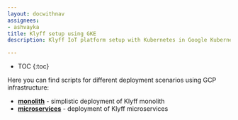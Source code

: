 ```yaml
---
layout: docwithnav
assignees:
- ashvayka
title: Klyff setup using GKE
description: Klyff IoT platform setup with Kubernetes in Google Kubernetes Engine

---
```


* TOC
{:toc}

Here you can find scripts for different deployment scenarios using GCP infrastructure:

- [**monolith**](/docs/user-guide/install/cluster/gcp-monolith-setup/) - simplistic deployment of Klyff monolith
- [**microservices**](/docs/user-guide/install/cluster/gcp-microservices-setup/) - deployment of Klyff microservices
